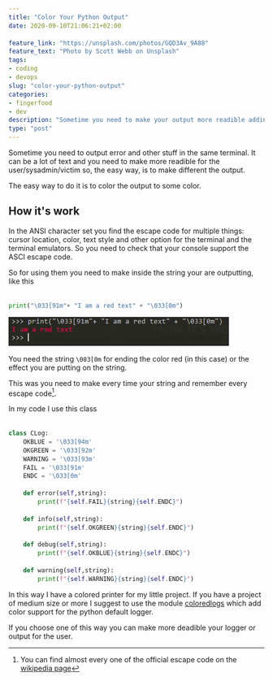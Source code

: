 ```yaml
---
title: "Color Your Python Output"
date: 2020-09-10T21:06:21+02:00

feature_link: "https://unsplash.com/photos/GQD3Av_9A88"
feature_text: "Photo by Scott Webb on Unsplash"
tags:
- coding
- devops
slug: "color-your-python-output"
categories: 
- fingerfood
- dev
description: "Sometime you need to make your output more readible adding color to the terminal"
type: "post"
---
```


Sometime you need to output error and other stuff in the same terminal. 
It can be a lot of text and you need to make more readible for the user/sysadmin/victim so, the easy way, is to make different the output.

The easy way to do it is to color the output to some color.

## How it's work

In the ANSI character set you find the escape code for multiple things: cursor location, color, text style and other option for the terminal and the terminal emulators. So you need to check that your console support the ASCI escape code.

So for using them you need to make inside the string your are outputting, like this

``` python

print("\033[91m"+ "I am a red text" + "\033[0m")

```

![red text](red-text.jpg)

You need the string ```\003[0m``` for ending the color red (in this case) or the effect you are putting on the string.

This was you need to make every time your string and remember every escape code[^1].

In my code I use this class

``` python

class CLog:
    OKBLUE = '\033[94m'
    OKGREEN = '\033[92m'
    WARNING = '\033[93m'
    FAIL = '\033[91m'
    ENDC = '\033[0m'

    def error(self,string):
        print(f"{self.FAIL}{string}{self.ENDC}")

    def info(self,string):
        print(f"{self.OKGREEN}{string}{self.ENDC}")

    def debug(self,string):
        print(f"{self.OKBLUE}{string}{self.ENDC}")

    def warning(self,string):
        print(f"{self.WARNING}{string}{self.ENDC}")		

```

In this way I have a colored printer for my little project. If you have a project of medium size or more I suggest to use the module [coloredlogs](https://coloredlogs.readthedocs.io/en/latest/) which add color support for the python default logger.

If you choose one of this way you can make more deadible your logger or output for the user.

[^1]: You can find almost every one of the official escape code on the [wikipedia page](https://en.wikipedia.org/wiki/ANSI_escape_code)

